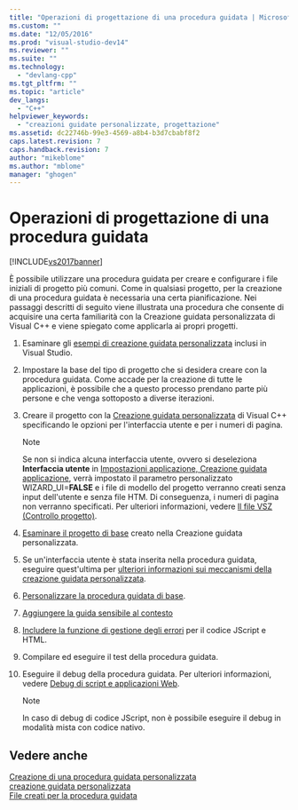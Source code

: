 ```yaml
---
title: "Operazioni di progettazione di una procedura guidata | Microsoft Docs"
ms.custom: ""
ms.date: "12/05/2016"
ms.prod: "visual-studio-dev14"
ms.reviewer: ""
ms.suite: ""
ms.technology: 
  - "devlang-cpp"
ms.tgt_pltfrm: ""
ms.topic: "article"
dev_langs: 
  - "C++"
helpviewer_keywords: 
  - "creazioni guidate personalizzate, progettazione"
ms.assetid: dc22746b-99e3-4569-a8b4-b3d7cbabf8f2
caps.latest.revision: 7
caps.handback.revision: 7
author: "mikeblome"
ms.author: "mblome"
manager: "ghogen"
---
```

# Operazioni di progettazione di una procedura guidata
[!INCLUDE[vs2017banner](../assembler/inline/includes/vs2017banner.md)]

È possibile utilizzare una procedura guidata per creare e configurare i file iniziali di progetto più comuni.  Come in qualsiasi progetto, per la creazione di una procedura guidata è necessaria una certa pianificazione.  Nei passaggi descritti di seguito viene illustrata una procedura che consente di acquisire una certa familiarità con la Creazione guidata personalizzata di Visual C\+\+ e viene spiegato come applicarla ai propri progetti.  
  
1.  Esaminare gli [esempi di creazione guidata personalizzata](http://msdn.microsoft.com/it-it/6afa2143-062c-4a68-81ca-66cbf4b95261) inclusi in Visual Studio.  
  
2.  Impostare la base del tipo di progetto che si desidera creare con la procedura guidata.  Come accade per la creazione di tutte le applicazioni, è possibile che a questo processo prendano parte più persone e che venga sottoposto a diverse iterazioni.  
  
3.  Creare il progetto con la [Creazione guidata personalizzata](../ide/creating-a-custom-wizard.md) di Visual C\+\+ specificando le opzioni per l'interfaccia utente e per i numeri di pagina.  
  
    > [!NOTE]
    >  Se non si indica alcuna interfaccia utente, ovvero si deseleziona **Interfaccia utente** in [Impostazioni applicazione, Creazione guidata applicazione](../ide/application-settings-custom-wizard.md), verrà impostato il parametro personalizzato WIZARD\_UI\=**FALSE** e i file di modello del progetto verranno creati senza input dell'utente e senza file HTM.  Di conseguenza, i numeri di pagina non verranno specificati.  Per ulteriori informazioni, vedere [Il file VSZ \(Controllo progetto\)](../ide/dot-vsz-file-project-control.md).  
  
4.  [Esaminare il progetto di base](../ide/examining-the-basic-wizard-project.md) creato nella Creazione guidata personalizzata.  
  
5.  Se un'interfaccia utente è stata inserita nella procedura guidata, eseguire quest'ultima per [ulteriori informazioni sui meccanismi della creazione guidata personalizzata](../ide/examining-the-mechanics-of-a-wizard.md).  
  
6.  [Personalizzare la procedura guidata di base](../ide/customizing-your-wizard.md).  
  
7.  [Aggiungere la guida sensibile al contesto](../ide/providing-context-sensitive-help.md)  
  
8.  [Includere la funzione di gestione degli errori](../ide/handling-errors-in-wizards.md) per il codice JScript e HTML.  
  
9. Compilare ed eseguire il test della procedura guidata.  
  
10. Eseguire il debug della procedura guidata.  Per ulteriori informazioni, vedere [Debug di script e applicazioni Web](../Topic/Debugging%20Web%20Applications%20and%20Script.md).  
  
    > [!NOTE]
    >  In caso di debug di codice JScript, non è possibile eseguire il debug in modalità mista con codice nativo.  
  
## Vedere anche  
 [Creazione di una procedura guidata personalizzata](../ide/creating-a-custom-wizard.md)   
 [creazione guidata personalizzata](../ide/custom-wizard.md)   
 [File creati per la procedura guidata](../ide/files-created-for-your-wizard.md)